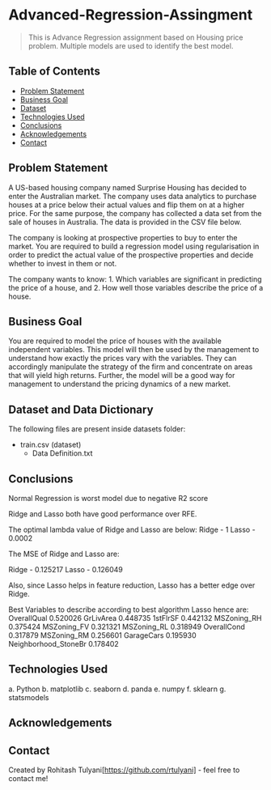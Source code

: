 # Advanced-Regression-Assingment
> This is Advance Regression assignment based on Housing price problem. Multiple models are used to identify the best model.


## Table of Contents
* [Problem Statement](#problem-statement)
* [Business Goal](#business-goal)
* [Dataset](#dataset-and-data-dictionary)
* [Technologies Used](#technologies-used)
* [Conclusions](#conclusions)
* [Acknowledgements](#acknowledgements)
* [Contact](#Contact)

## Problem Statement
A US-based housing company named Surprise Housing has decided to enter the Australian market. The company uses data analytics to purchase houses at a price below their actual values and flip them on at a higher price. For the same purpose, the company has collected a data set from the sale of houses in Australia. The data is provided in the CSV file below.

The company is looking at prospective properties to buy to enter the market. You are required to build a regression model using regularisation in order to predict the actual value of the prospective properties and decide whether to invest in them or not.

The company wants to know:
	1. Which variables are significant in predicting the price of a house, and
	2. How well those variables describe the price of a house.
	
## Business Goal
You are required to model the price of houses with the available independent variables. This model will then be used by the management to understand how exactly the prices vary with the variables. They can accordingly manipulate the strategy of the firm and concentrate on areas that will yield high returns. Further, the model will be a good way for management to understand the pricing dynamics of a new market.

## Dataset and Data Dictionary
The following files are present inside datasets folder:

  - train.csv (dataset)
	- Data Definition.txt

## Conclusions
Normal Regression is worst model due to negative R2 score

Ridge and Lasso both have good performance over RFE.

The optimal lambda value of Ridge and Lasso are below: Ridge - 1 Lasso - 0.0002

The MSE of Ridge and Lasso are:

Ridge - 0.125217 Lasso - 0.126049

Also, since Lasso helps in feature reduction, Lasso has a better edge over Ridge.

Best Variables to describe according to best algorithm Lasso hence are: OverallQual 0.520026 GrLivArea 0.448735 1stFlrSF 0.442132 MSZoning_RH 0.375424 MSZoning_FV 0.321321 MSZoning_RL 0.318949 OverallCond 0.317879 MSZoning_RM 0.256601 GarageCars 0.195930 Neighborhood_StoneBr 0.178402


## Technologies Used
  a. Python
	b. matplotlib
	c. seaborn
	d. panda
	e. numpy
	f. sklearn
	g. statsmodels

## Acknowledgements

## Contact
Created by Rohitash Tulyani[https://github.com/rtulyani] - feel free to contact me!
